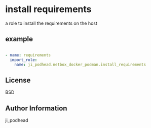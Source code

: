 install requirements
=========

a role to install the requirements on the host

example
----------------
```yaml

- name: requirements
  import_role:
    name: ji_podhead.netbox_docker_podman.install_requirements
```
License
-------

BSD

Author Information
------------------

ji_podhead